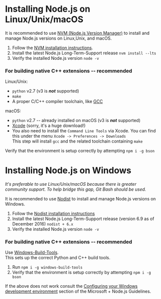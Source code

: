 # Installing Node.js on Linux/Unix/macOS

It is recommended to use [NVM (Node.js Version Manager)](https://github.com/creationix/nvm) to install and manage Node.js versions on Linux,Unix, and macOS.

1. Follow the [NVM installation instructions](https://github.com/creationix/nvm#installation).
1. Install the latest Node.js Long-Term-Support release `nvm install --lts`
1. Verify the installed Node.js version `node -v`

### For building native C++ extensions -- recommended

Linux/Unix:
* `python` v2.7 (v3 is __*not*__ supported)
* `make`
* A proper C/C++ compiler toolchain, like [GCC](https://gcc.gnu.org)
  
macOS:
* `python` v2.7 -- already installed on macOS (v3 is __*not*__ supported)
* [Xcode](https://developer.apple.com/xcode/download/) (sorry, it's a huge download!)
* You also need to install the `Command Line Tools` via Xcode. You can find this under the menu `Xcode -> Preferences -> Downloads`  
This step will install `gcc` and the related toolchain containing `make`

Verify that the environment is setup correctly by attempting `npm i -g bson`

# Installing Node.js on Windows

_It's preferable to use Linux/Unix/macOS because there is greater community support. To help bridge this gap, Git Bash should be used._

It is recommended to use [Nodist](https://github.com/marcelklehr/nodist) to install and manage Node.js versions on Windows.

1. Follow the [Nodist installation instructions](https://github.com/marcelklehr/nodist#installation)
1. Install the latest Node.js Long-Term-Support release (version 6.9 as of December 2016) `nodist + 6.x`
1. Verify the installed Node.js version `node -v`

### For building native C++ extensions -- recommended

Use [Windows-Build-Tools](https://github.com/felixrieseberg/windows-build-tools).  
This sets up the correct Python and C++ build tools.

1. Run `npm i -g windows-build-tools`
1. Verify that the environment is setup correctly by attempting `npm i -g bson`

If the above does not work consult the [Configuring your Windows development environment](https://github.com/Microsoft/nodejs-guidelines/blob/master/windows-environment.md#environment-setup-and-configuration) section of the Microsoft + Node.js Guidelines.
